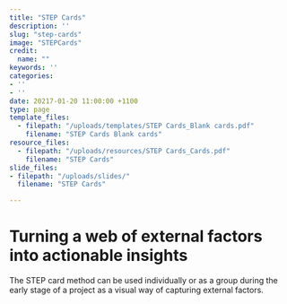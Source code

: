 ```yaml
---
title: "STEP Cards"
description: ''
slug: "step-cards"
image: "STEPCards"
credit:
  name: ""
keywords: ''
categories:
- ''
- ''
date: 20217-01-20 11:00:00 +1100
type: page
template_files:
  - filepath: "/uploads/templates/STEP Cards_Blank cards.pdf"
    filename: "STEP Cards Blank cards"
resource_files:
  - filepath: "/uploads/resources/STEP Cards_Cards.pdf"
    filename: "STEP Cards"
slide_files:
- filepath: "/uploads/slides/"
  filename: "STEP Cards"

---
```

# Turning a web of external factors into actionable insights

The STEP card method can be used individually or as a group during the early stage of a project as a visual way of capturing external factors.
